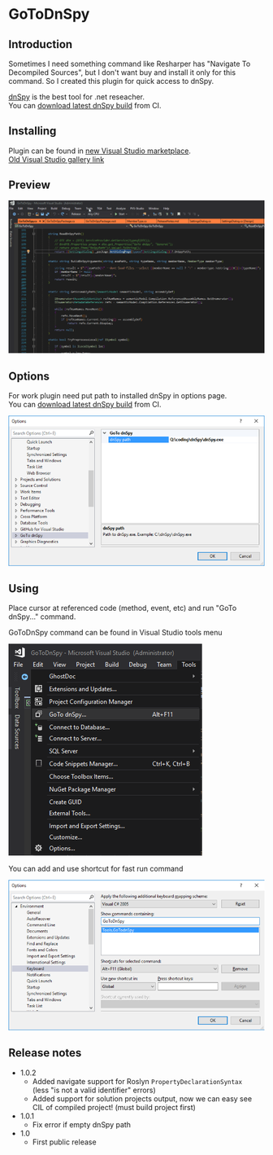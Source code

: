 # GoToDnSpy

## Introduction

Sometimes I need something command like Resharper has "Navigate To Decompiled Sources", but I don't want
buy and install it only for this command. So I created this plugin for quick access to dnSpy.

[dnSpy](https://github.com/0xd4d/dnSpy/) is the best tool for .net reseacher.   
You can [download latest dnSpy build](https://ci.appveyor.com/project/0xd4d/dnspy/branch/master/artifacts) from CI.

## Installing

Plugin can be found in [new Visual Studio marketplace](https://marketplace.visualstudio.com/vsgallery/02d8452f-a0ec-4cbc-adc7-d050c0f43d54).  
[Old Visual Studio gallery link](https://visualstudiogallery.msdn.microsoft.com/02d8452f-a0ec-4cbc-adc7-d050c0f43d54?redir=0)

## Preview

![Using GoToDnSpy](images/preview.gif)


## Options

For work plugin need put path to installed dnSpy in options page.  
You can [download latest dnSpy build](https://ci.appveyor.com/project/0xd4d/dnspy/branch/master/artifacts) from CI.

![Options GoToDnSpy](images/options.png)

## Using

Place cursor at referenced code (method, event, etc) and run "GoTo dnSpy..." command.

GoToDnSpy command can be found in Visual Studio tools menu

![Tools menu with GoTo dnSpy](images/tools_menu.png)

You can add and use shortcut for fast run command 

![Shortcut example](images/shortcut.png)

## Release notes

- 1.0.2
    + Added navigate support for Roslyn `PropertyDeclarationSyntax`  
        (less "is not a valid identifier" errors)
    + Added support for solution projects output, now we can easy see CIL of compiled project! 
        (must build project first)
- 1.0.1
    * Fix error if empty dnSpy path
- 1.0
    + First public release

